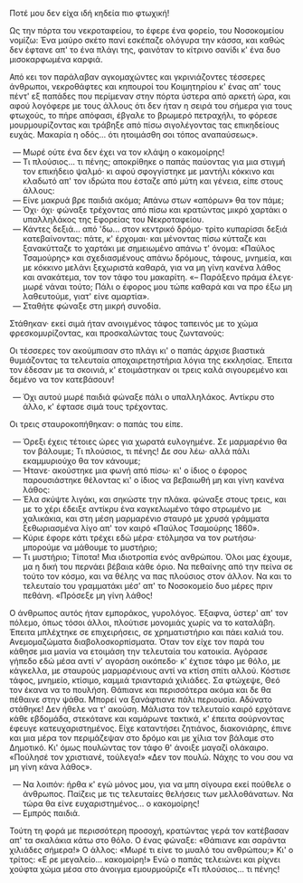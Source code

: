 Ποτέ μου δεν είχα ιδή κηδεία πιο φτωχική!

Ως την πόρτα του νεκροταφείου, το έφερε ένα φορείο, του Νοσοκομείου νομίζω: Ένα μαύρο σκέτο πανί εσκέπαζε ολόγυρα την
κάσσα, και καθώς δεν έφτανε απ' το ένα πλάγι της, φαινόταν το κίτρινο σανίδι κ' ένα δυο μισοκαρφωμένα καρφιά.

Από κει τον παράλαβαν αγκομαχώντες και γκρινιάζοντες τέσσερες άνθρωποι, νεκροθάφτες και κηπουροί του Κοιμητηρίου κ' ένας
απ' τους πέντ' εξ παπάδες που περίμεναν στην πόρτα ύστερα από αρκετή ώρα, και αφού λογόφερε με τους άλλους ότι δεν ήταν
η σειρά του σήμερα για τους φτωχούς, το πήρε απόφασι, έβγαλε το βρωμερό πετραχήλι, το φόρεσε μουρμουρίζοντας και τράβηξε
από πίσω σιγολέγοντας τας επικηδείους ευχάς. Μακαρία η οδός... ότι ητοιμάσθη σοι τόπος αναπαύσεως».

<ol style="list-style-type: '&mdash; '">
  <li>Μωρέ ούτε ένα δεν έχει να τον κλάψη ο κακομοίρης!</li>
  <li>
    Τι πλούσιος... τι πένης; αποκρίθηκε ο παπάς παύοντας για μια στιγμή τον επικήδειο ψαλμό· κι αφού σφογγίστηκε με
    μαντήλι κόκκινο και κλαδωτό απ' τον ιδρώτα που έσταζε από μύτη και γένεια, είπε στους άλλους:
  </li>
  <li>Είνε μακρυά βρε παιδιά ακόμα; Απάνω στων «απόρων» θα τον πάμε;</li>
  <li>Όχι· όχι· φώναξε τρέχοντας από πίσω και κρατώντας μικρό χαρτάκι ο υπαλληλάκος της Εφορείας του Νεκροταφείου.</li>
  <li>
    Κάντες δεξιά... από 'δω... στον κεντρικό δρόμο· τρίτο κυπαρίσσι δεξιά κατεβαίνοντας: πάτε, κ' έρχομαι· και μένοντας
    πίσω κύτταζε και ξανακύτταζε το χαρτάκι με σημειωμένο απάνω τ' όνομα: «Παύλος Τσαμούρης» και σχεδιασμένους απάνω
    δρόμους, τάφους, μνημεία, και με κόκκινο μελάνι ξεχωριστά καθαρά, για να μη γίνη κανένα λάθος και ανακάτεμα, τον
    τον τάφο του μακαρίτη. «&ndash; Παράξενο πράμα έλεγε· μωρέ νάναι τούτο; Πάλι ο έφορος μου τώπε καθαρά και να προ έξω
    μη λαθευτούμε, γιατ' είνε αμαρτία».
  </li>
  <li>Σταθήτε φώναξε στη μικρή συνοδία.</li>
</ol>

Στάθηκαν· εκεί σιμά ήταν ανοιγμένος τάφος ταπεινός με το χώμα φρεσκομυρίζοντας, και προσκαλώντας τους ζωντανούς:

Οι τέσσερες τον ακούμπισαν στο πλάγι κι' ο παπάς άρχισε βιαστικά θυμιάζοντας τα τελευταία αποχαιρετηστήρια λόγια της
εκκλησίας. Έπειτα τον έδεσαν με τα σκοινιά, κ' ετοιμάστηκαν οι τρεις καλά σιγουρεμένο και δεμένο να τον κατεβάσουν!

<ol style="list-style-type: '&mdash; '">
  <li>Όχι αυτού μωρέ παιδιά φώναξε πάλι ο υπαλληλάκος. Αντίκρυ στο άλλο, κ' έφτασε σιμά τους τρέχοντας.</li>
</ol>

Οι τρεις σταυροκοπήθηκαν: ο παπάς του είπε.

<ol style="list-style-type: '&mdash; '">
  <li>
    Όρεξι έχεις τέτοιες ώρες για χωρατά ευλογημένε. Σε μαρμαρένιο θα τον βάλουμε; Τι πλούσιος, τι πένης! Δε σου λέω·
    αλλά πάλι εκαμμυριούχο θα τον κάνουμε;
  </li>
  <li>
    Ήτανε· ακούστηκε μια φωνή από πίσω· κι' ο ίδιος ο έφορος παρουσιάστηκε θέλοντας κι' ο ίδιος να βεβαιωθή μη και γίνη
    κανένα λάθος:
  </li>
  <li>
    Έλα σκύψτε λιγάκι, και σηκώστε την πλάκα. φώναξε στους τρεις, και με το χέρι έδειξε αντίκρυ ένα καγκελωμένο τάφο
    στρωμένο με χαλικάκια, και στη μέση μαρμαρένιο σταυρό με χρυσά γράμματα ξεθωριασμένα λίγο απ' τον καιρό «Παύλος
    Τσαμούρης 1860».
  </li>
  <li>Κύριε έφορε κάτι τρέχει εδώ μέρα· ετόλμησα να τον ρωτήσω· μπορούμε να μάθουμε το μυστήριο;</li>
  <li>
    Τι μυστήριο; Τίποτα! Μια ιδιοτροπία ενός ανθρώπου. Όλοι μας έχουμε, μα η δική του περνάει βέβαια κάθε όριο. Να
    πεθαίνης από την πείνα σε τούτο τον κόσμο, και να θέλης να πας πλούσιος στον άλλον. Να και το τελευταίο του
    γραμματάκι μέσ' απ' το Νοσοκομείο δυο μέρες πριν πεθάνη. «Πρόσεξε μη γίνη λάθος!
  </li>
</ol>

Ο άνθρωπος αυτός ήταν εμποράκος, γυρολόγος. Έξαφνα, ύστερ' απ' τον πόλεμο, όπως τόσοι άλλοι, πλούτισε μονομιάς χωρίς να
το καταλάβη. Έπειτα μπλέχτηκε σε επιχειρήσεις, σε χρηματιστήριο και πάει καλιά του. Ανεμομαζώματα διαβολοσκορπίσματα.
Όταν τον είχε τον παρά του κάθησε μια μανία να ετοιμάση την τελευταία του κατοικία. Αγόρασε γήπεδο εδώ μέσα αντί ν'
αγοράση οικόπεδο· κ' έχτισε τάφο με θόλο, με κάγκελλα, με σταυρούς μαρμαρένιους αντί να κτίση σπίτι αλλού. Κόστισε
τάφος, μνημείο, κτίσιμο, καμμιά τριανταριά χιλιάδες. Σα φτώχεψε, Θεό τον έκανα να το πουλήση. Θάπιανε και περισσότερα
ακόμα και δε θα πέθαινε στην ψάθα. Μπορεί να ξανάφτιανε πάλι περιουσία. Αδύνατο στάθηκε! Δεν ήθελε να τ' ακούση. Μάλιστα
τον τελευταίο καιρό ερχότανε κάθε εβδομάδα, στεκότανε και καμάρωνε τακτικά, κ' έπειτα σούρνοντας έφευγε
κατευχαριστημένος. Είχε καταντήσει ζητιάνος, διακονιάρης, έπινε και μια μέρα τον περιμάζεψαν στο δρόμο και με χίλια τον
βάλαμε στο Δημοτικό. Κι' όμως πουλώντας τον τάφο θ' άνοιξε μαγαζί ολάκαιρο. «Πούλησέ τον χριστιανέ, τούλεγα!» «Δεν τον
πουλώ. Νάχης το νου σου να μη γίνη κάνα λάθος».

<ol style="list-style-type: '&mdash; '">
  <li>
    Να λοιπόν: ήρθα κ' εγώ μόνος μου, για να μπη σίγουρα εκεί πούθελε ο άνθρωπος. Παίζεις με τις τελευταίες θελήσεις
    των μελλοθάνατων. Να τώρα θα είνε ευχαριστημένος... ο κακομοίρης!</li>
  <li>Εμπρός παιδιά.</li>
</ol>

Τούτη τη φορά με περισσότερη προσοχή, κρατώντας γερά τον κατέβασαν απ' τα σκαλάκια κάτω στο θόλο. Ο ένας φώναξε:
«Θάπιανε και σαράντα χιλιάδες σήμερα!» Ο άλλος: «Μωρέ τι είνε το μυαλό του ανθρώπου;» Κι' ο τρίτος: «Ε ρε μεγαλείο...
κακομοίρη!» Ενώ ο παπάς τελειώνει και ρίχνει χούφτα χώμα μέσα στο άνοιγμα εμουρμούριζε «Τι πλούσιος... τι πένης!
